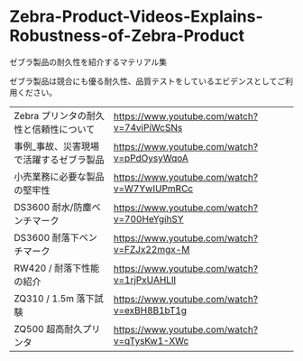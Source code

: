 
# Zebra-Product-Videos-Explains-Robustness-of-Zebra-Product
 ゼブラ製品の耐久性を紹介するマテリアル集
 
 ゼブラ製品は競合にも優る耐久性、品質テストをしているエビデンスとしてご利用ください。

|||
|-|-|
| Zebra プリンタの耐久性と信頼性について | https://www.youtube.com/watch?v=74viPiWcSNs 
| 事例_事故、災害現場で活躍するゼブラ製品 | https://www.youtube.com/watch?v=pPdOysyWqoA
| 小売業務に必要な製品の堅牢性  | https://www.youtube.com/watch?v=W7YwIUPmRCc
| DS3600 耐水/防塵ベンチマーク  | https://www.youtube.com/watch?v=700HeYgihSY
| DS3600 耐落下ベンチマーク  | https://www.youtube.com/watch?v=FZJx22mgx-M
| RW420 / 耐落下性能の紹介 | https://www.youtube.com/watch?v=1rjPxUAHLlI
| ZQ310 / 1.5m 落下試験 | https://www.youtube.com/watch?v=exBH8B1bT1g
| ZQ500 超高耐久プリンタ | https://www.youtube.com/watch?v=qTysKw1-XWc




